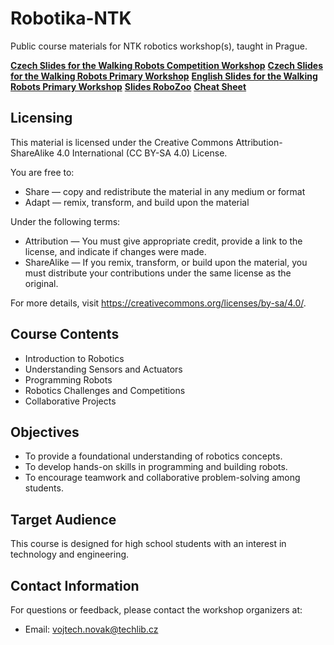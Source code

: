 # Robotika-NTK
Public course materials for NTK robotics workshop(s), taught in Prague.

**[Czech Slides for the Walking Robots Competition Workshop](slides/slides_soutez_cz.pdf)**
**[Czech Slides for the Walking Robots Primary Workshop](slides/slides_dilna_cz.pdf)**
**[English Slides for the Walking Robots Primary Workshop](slides/slides_dilna_en.pdf)**
**[Slides RoboZoo](slides/slides_zoo_cz.pdf)**
**[Cheat Sheet](cheatsheet/tahak.pdf)**

## Licensing
This material is licensed under the Creative Commons Attribution-ShareAlike 4.0 International (CC BY-SA 4.0) License.

You are free to:
- Share — copy and redistribute the material in any medium or format
- Adapt — remix, transform, and build upon the material

Under the following terms:
- Attribution — You must give appropriate credit, provide a link to the license, and indicate if changes were made.
- ShareAlike — If you remix, transform, or build upon the material, you must distribute your contributions under the same license as the original.

For more details, visit https://creativecommons.org/licenses/by-sa/4.0/.

## Course Contents
- Introduction to Robotics
- Understanding Sensors and Actuators
- Programming Robots
- Robotics Challenges and Competitions
- Collaborative Projects

## Objectives
- To provide a foundational understanding of robotics concepts.
- To develop hands-on skills in programming and building robots.
- To encourage teamwork and collaborative problem-solving among students.

## Target Audience
This course is designed for high school students with an interest in technology and engineering.

## Contact Information
For questions or feedback, please contact the workshop organizers at:
- Email: vojtech.novak@techlib.cz
